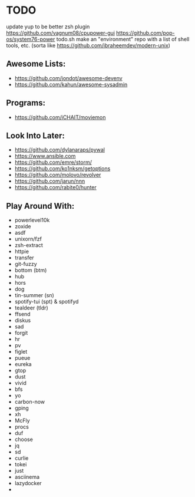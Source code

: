 # TODO
update yup to be better zsh plugin
https://github.com/vagnum08/cpupower-gui
https://github.com/pop-os/system76-power
todo.sh
make an "environment" repo with a list of shell tools, etc.
(sorta like https://github.com/ibraheemdev/modern-unix)

## Awesome Lists:
<!-- - https://github.com/agarrharr/awesome-cli-apps -->
<!-- - https://github.com/Kikobeats/awesome-cli -->
<!-- - https://project-awesome.org/umutphp/awesome-cli -->
<!-- - https://github.com/herrbischoff/awesome-command-line-apps -->
<!-- - https://github.com/alebcay/awesome-shell -->
<!-- - https://github.com/k4m4/terminals-are-sexy -->
<!-- - https://github.com/unixorn/awesome-zsh-plugins -->
- https://github.com/jondot/awesome-devenv
- https://github.com/kahun/awesome-sysadmin

## Programs:
- https://github.com/iCHAIT/moviemon

## Look Into Later:
- https://github.com/dylanaraps/pywal
- https://www.ansible.com
- https://github.com/emre/storm/
- https://github.com/ko1nksm/getoptions
- https://github.com/molovo/revolver
- https://github.com/jarun/nnn
- https://github.com/rabite0/hunter

## Play Around With:
- powerlevel10k
- zoxide
- asdf
- unixorn/fzf
- zsh-extract
- httpie
- transfer
- git-fuzzy
- bottom (btm)
- hub
- hors
- dog
- tin-summer (sn)
- spotify-tui (spt) & spotifyd
- tealdeer (tldr)
- ffsend
- diskus
- sad
- forgit
- hr
- pv
- figlet
- pueue
- eureka
- gtop
- dust
- vivid
- bfs
- yo
- carbon-now
- gping
- xh
- McFly
- procs
- duf
- choose
- jq
- sd
- curlie
- tokei
- just
- asciinema
- lazydocker
-

